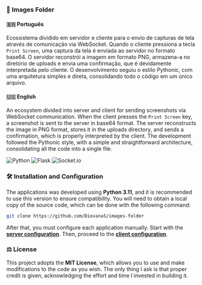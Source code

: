 ### 📁 Images Folder

#### 🇧🇷 Português

Ecossistema dividido em servidor e cliente para o envio de capturas de tela através de comunicação via WebSocket. Quando o cliente pressiona a tecla `Print Screen`, uma captura da tela é enviada ao servidor no formato base64. O servidor reconstrói a imagem em formato PNG, armazena-a no diretório de uploads e envia uma confirmação, que é devidamente interpretada pelo cliente. O desenvolvimento seguiu o estilo Pythonic, com uma arquitetura simples e direta, consolidando todo o código em um único arquivo.

#### 🇺🇸 English

An ecosystem divided into server and client for sending screenshots via WebSocket communication. When the client presses the `Print Screen` key, a screenshot is sent to the server in base64 format. The server reconstructs the image in PNG format, stores it in the uploads directory, and sends a confirmation, which is properly interpreted by the client. The development followed the Pythonic style, with a simple and straightforward architecture, consolidating all the code into a single file.

![Python](https://img.shields.io/badge/python-3670A0?style=for-the-badge&logo=python&logoColor=ffdd54)
![Flask](https://img.shields.io/badge/flask-%23000.svg?style=for-the-badge&logo=flask&logoColor=white)
![Socket.io](https://img.shields.io/badge/Socket.io-25c2a20?style=for-the-badge&logo=socket.io&badgeColor=white)

### 🛠️ Installation and Configuration

The applications was developed using **Python 3.11**, and it is recommended to use this version to ensure compatibility. You will need to obtain a local copy of the source code, which can be done with the following command:

```bash
git clone https://github.com/DiovanaS/images-folder
```

After that, you must configure each application manually. Start with the [**server configuration**](./server/README.md). Then, proceed to the [**client configuration**](./client/README.md).

### ⚖️ License

This project adopts the **MIT License**, which allows you to use and make modifications to the code as you wish. The only thing I ask is that proper credit is given, acknowledging the effort and time I invested in building it.

